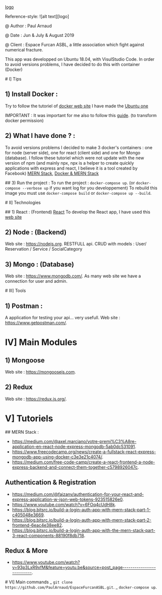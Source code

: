 [logo](http://www.espacefurcan.be/img/logo-footer.png)

Reference-style: 
![alt text][logo]

@ Author : Paul Arnaud

@ Date : Jun & July & August 2019

@ Client : Espace Furcan ASBL, a little association which fight against numerical fracture.

This app was developped on Ubuntu 18.04, with VisulStudio Code.
In order to avoid versions problems, I have decided to do this with container (Docker)

# I] Tips

## 1) Install Docker : 
Try to follow the tutoriel of [docker web site](https://docs.docker.com/install)
I have made the [Ubuntu one](https://docs.docker.com/install/linux/docker-ce/ubuntu/)

IMPORTANT : It was important for me also to follow this [guide](https://docs.docker.com/install/linux/linux-postinstall/).
(to transform docker permission)

## 2) What I have done ? :
To avoid versions problems I decided to make 3 docker's containers : one for node (server side), one for react (client side) and one for Mongo (database).
I follow these tutoriel which were not update with the new version of npm (and mainly npx, npx is a helper to create quickly applications with express and react, I believe it is a tool created by Facebook) [MERN Stack](https://medium.com/free-code-camp/create-a-react-frontend-a-node-express-backend-and-connect-them-together-c5798926047c), [Docker & MERN Stack](https://www.freecodecamp.org/news/create-a-fullstack-react-express-mongodb-app-using-docker-c3e3e21c4074/)

## 3) Run the project :
To run the project : `docker-compose up`.
(or `docker-compose --verbose up` if you want log for you developpement)
To rebuild this image you must use `docker-compose build` or `docker-compose up --build`.

# II] Technologies

## 1) React : (Frontend)
[React](https://reactjs.org)
To develop the React app, I have used this [web site](https://facebook.github.io/create-react-app/docs/getting-started)

## 2) Node : (Backend)
Web site : https://nodejs.org.
RESTFULL api.
CRUD with models : User/ Reservation / Service / SocialCategory

## 3) Mongo : (Database)
Web site : https://www.mongodb.com/.
As many web site we have a connection for user and admin.

# III] Tools
## 1) Postman :
A application for testing your api... very usefull.
Web site : https://www.getpostman.com/.

# IV] Main Modules 
## 1) Mongoose
Web site : https://mongoosejs.com.
## 2) Redux
Web site : https://redux.js.org/.

# V] Tutoriels
## MERN Stack : 
* https://medium.com/@axel.marciano/votre-premi%C3%A8re-application-en-react-node-express-mongodb-5ab0dc531091.
* https://www.freecodecamp.org/news/create-a-fullstack-react-express-mongodb-app-using-docker-c3e3e21c4074/.
* https://medium.com/free-code-camp/create-a-react-frontend-a-node-express-backend-and-connect-them-together-c5798926047c.

## Authentication & Registration
* https://medium.com/@faizanv/authentication-for-your-react-and-express-application-w-json-web-tokens-923515826e0.
* https://www.youtube.com/watch?v=6FOq4cUdH8k.
* https://blog.bitsrc.io/build-a-login-auth-app-with-mern-stack-part-1-c405048e3669.
* https://blog.bitsrc.io/build-a-login-auth-app-with-mern-stack-part-2-frontend-6eac4e38ee82.
* https://blog.bitsrc.io/build-a-login-auth-app-with-the-mern-stack-part-3-react-components-88190f8db718.

## Redux & More 
* https://www.youtube.com/watch?v=93p3LxR9xfM&feature=youtu.be&source=post_page---------------------------.

# VI] Main commands 
_ `git clone https://github.com/PaulArnaud/EspaceFurcanASBL.git`.
_ `docker-compose up`. 
